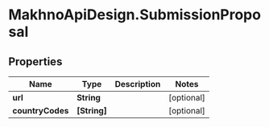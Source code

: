 # MakhnoApiDesign.SubmissionProposal

## Properties
Name | Type | Description | Notes
------------ | ------------- | ------------- | -------------
**url** | **String** |  | [optional] 
**countryCodes** | **[String]** |  | [optional] 
